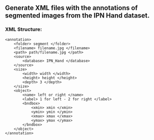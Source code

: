 ## Generate XML files with the annotations of segmented images from the IPN Hand dataset.

### XML Structure:
```
<annotation>
    <folder> segment </folder>
    <filename> filename.jpg </filename>
    <path> path/filename.jpg </path>
    <source>
        <database> IPN_Hand </database>
    </source>
    <size>
        <width> width </width>
        <height> height </height>
        <depth> 3 </depth>
    </size>
    <object>
        <name> left or right </name>
        <label> 1 for left - 2 for right </label>
        <bndbox>
            <xmin> xmin </xmin>
            <ymin> ymin </ymin>
            <xmax> xmax </xmax>
            <ymax> ymax </ymax>
        </bndbox>
    </object>
</annotation>
```